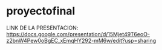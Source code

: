 # proyectofinal
LINK DE LA PRESENTACION:
https://docs.google.com/presentation/d/15Mjet49T6eoO-z2bnW4Pew0oBgEC_xEmqHY292-mM6w/edit?usp=sharing
